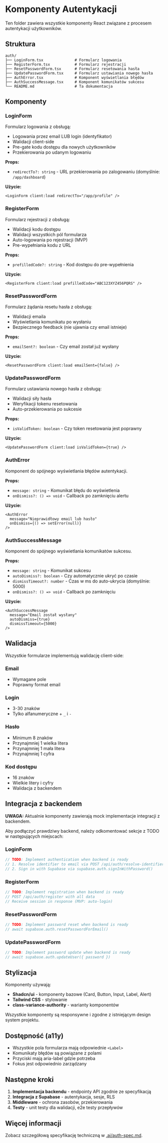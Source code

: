 # Komponenty Autentykacji

Ten folder zawiera wszystkie komponenty React związane z procesem autentykacji użytkowników.

## Struktura

```
auth/
├── LoginForm.tsx              # Formularz logowania
├── RegisterForm.tsx           # Formularz rejestracji
├── ResetPasswordForm.tsx      # Formularz resetowania hasła
├── UpdatePasswordForm.tsx     # Formularz ustawiania nowego hasła
├── AuthError.tsx              # Komponent wyświetlania błędów
├── AuthSuccessMessage.tsx     # Komponent komunikatów sukcesu
└── README.md                  # Ta dokumentacja
```

## Komponenty

### LoginForm

Formularz logowania z obsługą:
- Logowania przez email LUB login (identyfikator)
- Walidacji client-side
- Pre-gate kodu dostępu dla nowych użytkowników
- Przekierowania po udanym logowaniu

**Props:**
- `redirectTo?: string` - URL przekierowania po zalogowaniu (domyślnie: `/app/dashboard`)

**Użycie:**
```tsx
<LoginForm client:load redirectTo="/app/profile" />
```

### RegisterForm

Formularz rejestracji z obsługą:
- Walidacji kodu dostępu
- Walidacji wszystkich pól formularza
- Auto-logowania po rejestracji (MVP)
- Pre-wypełniania kodu z URL

**Props:**
- `prefilledCode?: string` - Kod dostępu do pre-wypełnienia

**Użycie:**
```tsx
<RegisterForm client:load prefilledCode="ABC123XYZ456PQRS" />
```

### ResetPasswordForm

Formularz żądania resetu hasła z obsługą:
- Walidacji emaila
- Wyświetlania komunikatu po wysłaniu
- Bezpiecznego feedback (nie ujawnia czy email istnieje)

**Props:**
- `emailSent?: boolean` - Czy email został już wysłany

**Użycie:**
```tsx
<ResetPasswordForm client:load emailSent={false} />
```

### UpdatePasswordForm

Formularz ustawiania nowego hasła z obsługą:
- Walidacji siły hasła
- Weryfikacji tokenu resetowania
- Auto-przekierowania po sukcesie

**Props:**
- `isValidToken: boolean` - Czy token resetowania jest poprawny

**Użycie:**
```tsx
<UpdatePasswordForm client:load isValidToken={true} />
```

### AuthError

Komponent do spójnego wyświetlania błędów autentykacji.

**Props:**
- `message: string` - Komunikat błędu do wyświetlenia
- `onDismiss?: () => void` - Callback po zamknięciu alertu

**Użycie:**
```tsx
<AuthError
  message="Nieprawidłowy email lub hasło"
  onDismiss={() => setError(null)}
/>
```

### AuthSuccessMessage

Komponent do spójnego wyświetlania komunikatów sukcesu.

**Props:**
- `message: string` - Komunikat sukcesu
- `autoDismiss?: boolean` - Czy automatycznie ukryć po czasie
- `dismissTimeout?: number` - Czas w ms do auto-ukrycia (domyślnie: 5000)
- `onDismiss?: () => void` - Callback po zamknięciu

**Użycie:**
```tsx
<AuthSuccessMessage
  message="Email został wysłany"
  autoDismiss={true}
  dismissTimeout={5000}
/>
```

## Walidacja

Wszystkie formularze implementują walidację client-side:

### Email
- Wymagane pole
- Poprawny format email

### Login
- 3-30 znaków
- Tylko alfanumeryczne + `_` i `-`

### Hasło
- Minimum 8 znaków
- Przynajmniej 1 wielka litera
- Przynajmniej 1 mała litera
- Przynajmniej 1 cyfra

### Kod dostępu
- 16 znaków
- Wielkie litery i cyfry
- Walidacja z backendem

## Integracja z backendem

**UWAGA:** Aktualnie komponenty zawierają mock implementacje integracji z backendem.

Aby podłączyć prawdziwy backend, należy odkomentować sekcje z TODO w następujących miejscach:

### LoginForm
```typescript
// TODO: Implement authentication when backend is ready
// 1. Resolve identifier to email via POST /api/auth/resolve-identifier
// 2. Sign in with Supabase via supabase.auth.signInWithPassword()
```

### RegisterForm
```typescript
// TODO: Implement registration when backend is ready
// POST /api/auth/register with all data
// Receive session in response (MVP: auto-login)
```

### ResetPasswordForm
```typescript
// TODO: Implement password reset when backend is ready
// await supabase.auth.resetPasswordForEmail()
```

### UpdatePasswordForm
```typescript
// TODO: Implement password update when backend is ready
// await supabase.auth.updateUser({ password })
```

## Stylizacja

Komponenty używają:
- **Shadcn/ui** - komponenty bazowe (Card, Button, Input, Label, Alert)
- **Tailwind CSS** - stylowanie
- **class-variance-authority** - warianty komponentów

Wszystkie komponenty są responsywne i zgodne z istniejącym design system projektu.

## Dostępność (a11y)

- Wszystkie pola formularza mają odpowiednie `<Label>`
- Komunikaty błędów są powiązane z polami
- Przyciski mają aria-label gdzie potrzeba
- Fokus jest odpowiednio zarządzany

## Następne kroki

1. **Implementacja backendu** - endpointy API zgodnie ze specyfikacją
2. **Integracja z Supabase** - autentykacja, sesje, RLS
3. **Middleware** - ochrona zasobów, przekierowania
4. **Testy** - unit testy dla walidacji, e2e testy przepływów

## Więcej informacji

Zobacz szczegółową specyfikację techniczną w [.ai/auth-spec.md](.ai/auth-spec.md).
